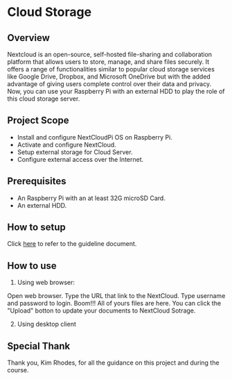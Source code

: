 # Cloud Storage

## Overview
Nextcloud is an open-source, self-hosted file-sharing and collaboration platform that allows users to store, manage, and share files securely. It offers a range of functionalities similar to popular cloud storage services like Google Drive, Dropbox, and Microsoft OneDrive but with the added advantage of giving users complete control over their data and privacy. 
Now, you can use your Raspberry Pi with an external HDD to play the role of this cloud storage server.

## Project Scope
* Install and configure NextCloudPi OS on Raspberry Pi.
* Activate and configure NextCloud. 
* Setup external storage for Cloud Server. 
* Configure external access over the Internet.

## Prerequisites
* An Raspberry Pi with an at least 32G microSD Card.
* An external HDD.
   
## How to setup
Click [here](https://github.com/luongvv-rtc/CloudServer/blob/main/Setup.docx) to refer to the guideline document.

## How to use
1. Using web browser:

Open web browser.
Type the URL that link to the NextCloud.
Type username and password to login.
Boom!!! All of yours files are here. You can click the "Upload" botton to update your documents to NextCloud Sotrage.

2. Using desktop client

## Special Thank
Thank you, Kim Rhodes, for all the guidance on this project and during the course.
